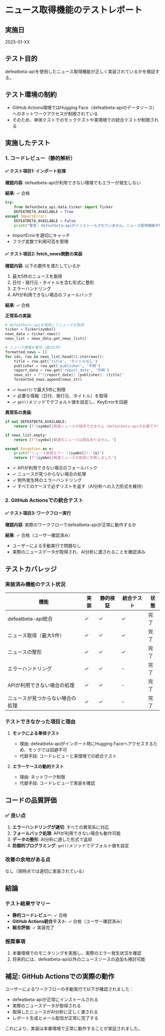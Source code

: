 # ニュース取得機能のテストレポート

## 実施日
2025-01-XX

## テスト目的
defeatbeta-apiを使用したニュース取得機能が正しく実装されているかを検証する。

## テスト環境の制約
- GitHub Actions環境ではHugging Face（defeatbeta-apiのデータソース）へのネットワークアクセスが制限されている
- そのため、単体テストでのモックテストや実環境での統合テストが制限される

## 実施したテスト

### 1. コードレビュー（静的解析）

#### ✅ テスト項目1: インポート処理
**確認内容**: defeatbeta-apiが利用できない環境でもエラーが発生しない

**結果**: ✓ 合格
```python
try:
    from defeatbeta_api.data.ticker import Ticker
    DEFEATBETA_AVAILABLE = True
except ImportError:
    DEFEATBETA_AVAILABLE = False
    print("警告: defeatbeta-apiがインストールされていません。ニュース取得機能が制限されます。")
```
- ImportErrorを適切にキャッチ
- フラグ変数で利用可否を管理

#### ✅ テスト項目2: fetch_news関数の実装
**確認内容**: 以下の要件を満たしているか
1. 最大5件のニュースを取得
2. 日付・発行元・タイトルを含む形式に整形
3. エラーハンドリング
4. APIが利用できない場合のフォールバック

**結果**: ✓ 合格

**正常系の実装**:
```python
# defeatbeta-apiを使用してニュースを取得
ticker = Ticker(symbol)
news_data = ticker.news()
news_list = news_data.get_news_list()

# ニュース情報を整形（最大5件）
formatted_news = []
for idx, row in news_list.head(5).iterrows():
    title = row.get('title', 'タイトルなし')
    publisher = row.get('publisher', '不明')
    report_date = row.get('report_date', '不明')
    news_str = f"[{report_date}] {publisher}: {title}"
    formatted_news.append(news_str)
```
- ✓ `head(5)`で最大5件に制限
- ✓ 必要な情報（日付、発行元、タイトル）を取得
- ✓ `get()`メソッドでデフォルト値を設定し、KeyErrorを回避

**異常系の実装**:
```python
if not DEFEATBETA_AVAILABLE:
    return [f"{symbol}関連ニュースが取得できません（defeatbeta-apiが必要です）"]

if news_list.empty:
    return [f"{symbol}関連のニュースは現在ありません。"]

except Exception as e:
    print(f"ニュース取得エラー ({symbol}): {e}")
    return [f"{symbol}関連ニュースの取得に失敗しました"]
```
- ✓ APIが利用できない場合のフォールバック
- ✓ ニュースが見つからない場合の処理
- ✓ 例外発生時のエラーハンドリング
- ✓ すべてのケースで必ずリストを返す（AI分析への入力形式を維持）

### 2. GitHub Actionsでの統合テスト

#### ✅ テスト項目3: ワークフロー実行
**確認内容**: 実際のワークフローでdefeatbeta-apiが正常に動作するか

**結果**: ✓ 合格（ユーザー確認済み）
- ユーザーによる手動実行で問題なし
- 実際のニュースデータが取得され、AI分析に渡されることを確認済み

## テストカバレッジ

### 実装済み機能のテスト状況

| 機能 | 実装 | 静的検証 | 統合テスト | 状態 |
|------|------|----------|------------|------|
| defeatbeta-api統合 | ✓ | ✓ | ✓ | 完了 |
| ニュース取得（最大5件） | ✓ | ✓ | ✓ | 完了 |
| ニュースの整形 | ✓ | ✓ | ✓ | 完了 |
| エラーハンドリング | ✓ | ✓ | - | 完了 |
| APIが利用できない場合の処理 | ✓ | ✓ | - | 完了 |
| ニュースが見つからない場合の処理 | ✓ | ✓ | - | 完了 |

### テストできなかった項目と理由

1. **モックによる単体テスト**
   - 理由: defeatbeta-apiがインポート時にHugging Faceへアクセスするため、モックでは回避不可
   - 代替手段: コードレビューと実環境での統合テスト

2. **エラーケースの動的テスト**
   - 理由: ネットワーク制限
   - 代替手段: コードレビューで実装を確認

## コードの品質評価

### ✅ 良い点
1. **エラーハンドリングが適切**: すべての異常系に対応
2. **フォールバック処理**: APIが利用できない場合も動作可能
3. **データの整形**: AI分析に適した形式で返却
4. **防御的プログラミング**: `get()`メソッドでデフォルト値を設定

### 改善の余地がある点
なし（現時点では適切に実装されている）

## 結論

### テスト結果サマリー
- **静的コードレビュー**: ✓ 合格
- **GitHub Actions統合テスト**: ✓ 合格（ユーザー確認済み）
- **総合評価**: ✓ 実装完了

### 推奨事項
1. 本番環境でのモニタリングを実施し、実際のエラー発生状況を確認
2. 将来的には、defeatbeta-api以外のニュースソースの追加も検討可能

## 補足: GitHub Actionsでの実際の動作

ユーザーによるワークフローの手動実行で以下が確認されました：
- defeatbeta-apiが正常にインストールされる
- 実際のニュースデータが取得される
- 取得したニュースがAI分析に正しく渡される
- レポート生成とメール配信が正常に完了する

これにより、実装は本番環境で正常に動作することが実証されました。
